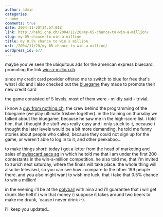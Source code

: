 ```yaml
---
author: admin
categories:
- none
comments: true
date: 2004-11-20T14:57:01Z
link: http://habi.gna.ch/2004/11/20/my-05-chance-to-win-a-million/
slug: my-05-chance-to-win-a-million
title: my 0.5% chance to win a million
url: /2004/11/20/my-05-chance-to-win-a-million/
wordpress_id: 677
---
```


maybe you've seen the ubiquitous ads for the american express bluecard, promoting the link [win-a-million.ch](http://www.americanexpress.ch/d/personal/cards/benefits/PC_Ben_AmBlueInfo.php?lang=de&sc=S41191IP31).
  
since my credit card provider offered me to switch to blue for free that's what i did and i also checked out the [bluegame](http://www.bluecard.ch/) they made to promote their new credit card
  
the game consisted of 5 levels, most of them were - mildly said - trivial.
  
i know a [guy from nothing.ch](http://nothing.ch/crew/profiles/spot/index.html), the crew behind the programming of the bluegame (we play ultimate frisbee together). in the training on thursday we talked about the bluegame, because he saw me in the high-score list. i told him, that i thought the stuff was really easy and i only stuck to it, because i thought the later levels would be a bit more demanding. he told me funny stories about people who called, because they could not sign up for the game, or weren't able to log in to it, and other peekaboo...
  
to make things short: today i got a letter from the head of marketing and sales of [swisscard aecs ag](http://www.swisscard.ch/) in which he told me that i am under the first 200 contestants in the win-a-million competition. he also told me, that i'm invited to zurich next saturday, where the finals will take place. the whole thing will also be televised, so you can see how i compare to the other 199 people there. and you also might want to wish me luck, that i take that 0.5% chance to win a million!
  
in the evening i'll be at the [polyball](http://www.polyball.ethz.ch/polyball2004/home.php) with nina and i'll guarantee that i will get drunk like hell if i win that money (i suppose it takes around two beers to make me drunk, 'cause i never drink :-).
  
i'll keep you updated...

